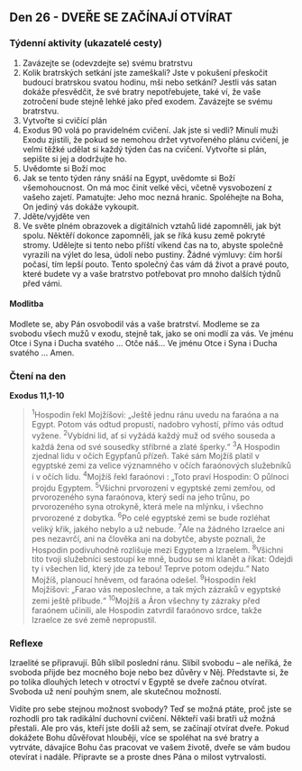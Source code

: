 ## Den 26 - DVEŘE SE ZAČÍNAJÍ OTVÍRAT

### Týdenní aktivity (ukazatelé cesty)

1. Zavázejte se (odevzdejte se) svému bratrstvu
1. Kolik bratrských setkání jste zameškali? Jste v pokušení přeskočit budoucí bratrskou svatou hodinu, mši nebo setkání? Jestli vás satan dokáže přesvědčit, že své bratry nepotřebujete, také ví, že vaše zotročení bude stejně lehké jako před exodem. Zavázejte se svému bratrstvu.
1. Vytvořte si cvičící plán
1. Exodus 90 volá po pravidelném cvičení. Jak jste si vedli? Minulí muži Exodu zjistili, že pokud se nemohou držet vytvořeného plánu cvičení, je velmi těžké udělat si každý týden čas na cvičení. Vytvořte si plán, sepište si jej a dodržujte ho.
1. Uvědomte si Boží moc
1. Jak se tento týden rány snáší na Egypt, uvědomte si Boží všemohoucnost. On má moc činit velké věci, včetně vysvobození z vašeho zajetí. Pamatujte: Jeho moc nezná hranic. Spoléhejte na Boha, On jediný vás dokáže vykoupit.
1. Jděte/vyjděte ven
1. Ve světe plném obrazovek a digitálních vztahů lidé zapomněli, jak být spolu. Něktěří dokonce zapomněli, jak se říká kusu země pokryté stromy. Udělejte si tento nebo příští víkend čas na to, abyste společně vyrazili na výlet do lesa, údolí nebo pustiny. Žádné výmluvy: čím horší počasí, tím lepší pouto. Tento společný čas vám dá život a pravé pouto, které budete vy a vaše bratrstvo potřebovat pro mnoho dalších týdnů před vámi.

#### Modlitba

Modlete se, aby Pán osvobodil vás a vaše bratrství.
Modleme se za svobodu všech mužů v exodu, stejně tak, jako se oni modlí za vás.
Ve jménu Otce i Syna i Ducha svatého … Otče náš… Ve jménu Otce i Syna i Ducha svatého … Amen.

### Čtení na den

**Exodus 11,1-10**

> <sup>1</sup>Hospodin řekl Mojžíšovi: „Ještě jednu ránu uvedu na faraóna a na Egypt. Potom vás odtud propustí, nadobro vyhostí, přímo vás odtud vyžene.
> <sup>2</sup>Vybídni lid, ať si vyžádá každý muž od svého souseda a každá žena od své sousedky stříbrné a zlaté šperky.“
> <sup>3</sup>A Hospodin zjednal lidu v očích Egypťanů přízeň. Také sám Mojžíš platil v egyptské zemi za velice významného v očích faraónových služebníků i v očích lidu.
> <sup>4</sup>Mojžíš řekl faraónovi : „Toto praví Hospodin: O půlnoci projdu Egyptem.
> <sup>5</sup>Všichni prvorození v egyptské zemi zemřou, od prvorozeného syna faraónova, který sedí na jeho trůnu, po prvorozeného syna otrokyně, která mele na mlýnku, i všechno prvorozené z dobytka.
> <sup>6</sup>Po celé egyptské zemi se bude rozléhat veliký křik, jakého nebylo a už nebude.
> <sup>7</sup>Ale na žádného Izraelce ani pes nezavrčí, ani na člověka ani na dobytče, abyste poznali, že Hospodin podivuhodně rozlišuje mezi Egyptem a Izraelem.
> <sup>8</sup>Všichni tito tvoji služebníci sestoupí ke mně, budou se mi klanět a říkat: Odejdi ty i všechen lid, který jde za tebou! Teprve potom odejdu.“ Nato Mojžíš, planoucí hněvem, od faraóna odešel.
> <sup>9</sup>Hospodin řekl Mojžíšovi: „Farao vás neposlechne, a tak mých zázraků v egyptské zemi ještě přibude.“
> <sup>10</sup>Mojžíš a Áron všechny ty zázraky před faraónem učinili, ale Hospodin zatvrdil faraónovo srdce, takže Izraelce ze své země nepropustil.

### Reflexe

Izraelité se připravují. Bůh slíbil poslední ránu. Slíbil svobodu – ale neříká, že svoboda přijde bez
mocného boje nebo bez důvěry v Něj. Představte si, že po tolika dlouhých letech v otroctví v Egyptě se
dveře začnou otvírat. Svoboda už není pouhým snem, ale skutečnou možností.

Vidíte pro sebe stejnou možnost svobody? Teď se možná ptáte, proč jste se rozhodli pro tak radikální
duchovní cvičení. Někteří vaši bratři už možná přestali. Ale pro vás, kteří jste došli až sem, se začínají
otvírat dveře. Pokud dokážete Bohu důvěřovat hlouběji, více se spoléhat na své bratry a vytrváte, dávajíce
Bohu čas pracovat ve vašem životě, dveře se vám budou otevírat i nadále. Připravte se a proste dnes Pána
o milost vytrvalosti.
